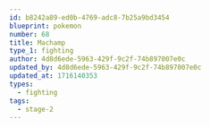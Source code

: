 ```yaml
---
id: b8242a89-ed0b-4769-adc8-7b25a9bd3454
blueprint: pokemon
number: 68
title: Machamp
type_1: fighting
author: 4d8d6ede-5963-429f-9c2f-74b897007e0c
updated_by: 4d8d6ede-5963-429f-9c2f-74b897007e0c
updated_at: 1716140353
types:
  - fighting
tags:
  - stage-2
---
```

